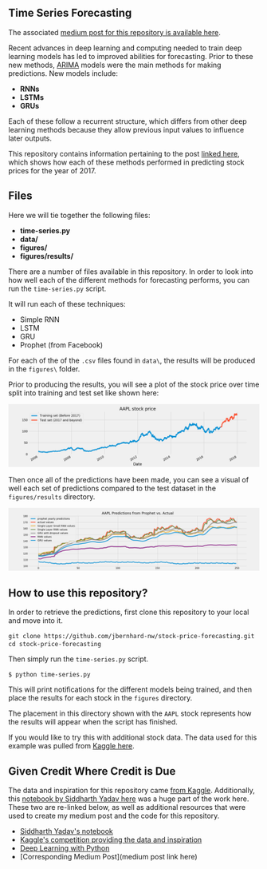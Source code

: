 ## Time Series Forecasting
The associated [medium post for this repository is available here](https://medium.com/@josh_2774/predicting-stock-prices-using-deep-learning-models-310b41cec90a).

Recent advances in deep learning and computing needed to train deep learning models has led to improved abilities for forecasting.  Prior to these new methods, [ARIMA](https://otexts.com/fpp2/arima.html) models were the main methods for making predictions. New models include:

* **RNNs**
* **LSTMs**
* **GRUs**

Each of these follow a recurrent structure, which differs from other deep learning methods because they allow previous input values to influence later outputs.

This repository contains information pertaining to the post [linked here](link_post_here), which shows how each of these methods performed in predicting stock prices for the year of 2017.

## Files

Here we will tie together the following files:

* **time-series.py**
* **data/**
* **figures/**
* **figures/results/**

There are a number of files available in this repository. In order to look into how well each of the different methods for forecasting performs, you can run the `time-series.py` script.  

It will run each of these techniques:

* Simple RNN
* LSTM
* GRU
* Prophet (from Facebook)

For each of the of the `.csv` files found in `data\`, the results will be produced in the `figures\` folder.

Prior to producing the results, you will see a plot of the stock price over time split into training and test set like shown here:

![AAPL time series](./figures/AAPL_train_test.png)

Then once all of the predictions have been made, you can see a visual of well each set of predictions compared to the test dataset in the `figures/results` directory.

![AAPL time series](./figures/results/AAPL_preds.png)



## How to use this repository?

In order to retrieve the predictions, first clone this repository to your local and move into it.

```
git clone https://github.com/jbernhard-nw/stock-price-forecasting.git
cd stock-price-forecasting
```

Then simply run the `time-series.py` script.

```
$ python time-series.py
```

This will print notifications for the different models being trained, and then place the results for each stock in the `figures` directory.

The placement in this directory shown with the `AAPL` stock represents how the results will appear when the script has finished.

If you would like to try this with additional stock data.  The data used for this example was pulled from [Kaggle here](https://www.kaggle.com/szrlee/stock-time-series-20050101-to-20171231).

## Given Credit Where Credit is Due
The data and inspiration for this repository came [from Kaggle](https://www.kaggle.com/szrlee/stock-time-series-20050101-to-20171231).  Additionally, this [notebook by Siddharth Yadav here](https://www.kaggle.com/thebrownviking20/intro-to-recurrent-neural-networks-lstm-gru) was a huge part of the work here.  These two are re-linked below, as well as additional resources that were used to create my medium post and the code for this repository.

- [Siddharth Yadav's notebook](https://www.kaggle.com/thebrownviking20/intro-to-recurrent-neural-networks-lstm-gru)
- [Kaggle's competition providing the data and inspiration](https://www.kaggle.com/szrlee/stock-time-series-20050101-to-20171231)
- [Deep Learning with Python](https://tanthiamhuat.files.wordpress.com/2018/03/deeplearningwithpython.pdf)
- [Corresponding Medium Post](medium post link here)
